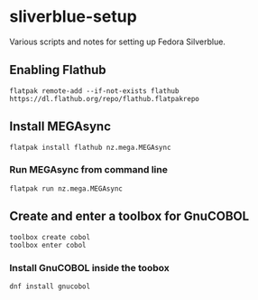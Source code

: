 # sliverblue-setup

Various scripts and notes for setting up Fedora Silverblue.

## Enabling Flathub

    flatpak remote-add --if-not-exists flathub https://dl.flathub.org/repo/flathub.flatpakrepo

## Install MEGAsync

    flatpak install flathub nz.mega.MEGAsync

### Run MEGAsync from command line

    flatpak run nz.mega.MEGAsync

## Create and enter a toolbox for GnuCOBOL

    toolbox create cobol
    toolbox enter cobol

### Install GnuCOBOL inside the toobox

    dnf install gnucobol
